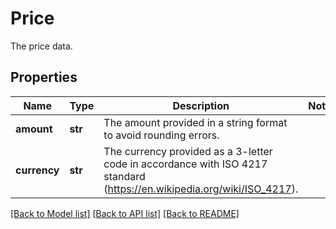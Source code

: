 # Price

The price data.
## Properties
Name | Type | Description | Notes
------------ | ------------- | ------------- | -------------
**amount** | **str** | The amount provided in a string format to avoid rounding errors. | 
**currency** | **str** | The currency provided as a 3-letter code in accordance with ISO 4217 standard (https://en.wikipedia.org/wiki/ISO_4217). | 

[[Back to Model list]](../README.md#documentation-for-models) [[Back to API list]](../README.md#documentation-for-api-endpoints) [[Back to README]](../README.md)


